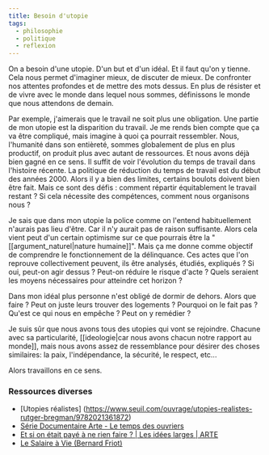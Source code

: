 ```yaml
---
title: Besoin d'utopie
tags:
  - philosophie
  - politique
  - reflexion
---
```


On a besoin d'une utopie. D'un but et d'un idéal. Et il faut qu'on y tienne. Cela nous permet d'imaginer mieux, de discuter de mieux. De confronter nos attentes profondes et de mettre des mots dessus. En plus de résister et de vivre avec le monde dans lequel nous sommes, définissons le monde que nous attendons de demain.

Par exemple, j'aimerais que le travail ne soit plus une obligation. Une partie de mon utopie est la disparition du travail. Je me rends bien compte que ça va être compliqué, mais imagine à quoi ça pourrait ressembler. Nous, l'humanité dans son entièreté, sommes globalement de plus en plus productif, on produit plus avec autant de ressources. Et nous avons déjà bien gagné en ce sens. Il suffit de voir l'évolution du temps de travail dans l'histoire récente. La politique de réduction du temps de travail est du début des années 2000. Alors il y a bien des limites, certains boulots doivent bien être fait. Mais ce sont des défis : comment répartir équitablement le travail restant ? Si cela nécessite des compétences, comment nous organisons nous ?

Je sais que dans mon utopie la police comme on l'entend habituellement n'aurais pas lieu d'être. Car il n'y aurait pas de raison suffisante. Alors cela vient peut d'un certain optimisme sur ce que pourrais être la "[[argument_naturel|nature humaine]]". Mais ça me donne comme objectif de comprendre le fonctionnement de la délinquance. Ces actes que l'on reprouve collectivement peuvent, ils être analysés, étudiés, expliqués ? Si oui, peut-on agir dessus ? Peut-on réduire le risque d'acte ? Quels seraient les moyens nécessaires pour atteindre cet horizon ?

Dans mon idéal plus personne n'est obligé de dormir de dehors. Alors que faire ? Peut on juste leurs trouver des logements ? Pourquoi on le fait pas ? Qu'est ce qui nous en empêche ? Peut on y remédier ?

Je suis sûr que nous avons tous des utopies qui vont se rejoindre. Chacune avec sa particularité, [[ideologie|car nous avons chacun notre rapport au monde]], mais nous avons assez de ressemblance pour désirer des choses similaires: la paix, l'indépendance, la sécurité, le respect, etc...

Alors travaillons en ce sens.

### Ressources diverses

- [Utopies réalistes] (https://www.seuil.com/ouvrage/utopies-realistes-rutger-bregman/9782021361872)
- [Série Documentaire Arte - Le temps des ouvriers](https://www.youtube.com/watch?v=y_CUtS1b6FI)
- [Et si on était payé à ne rien faire ? | Les idées larges | ARTE](https://www.youtube.com/watch?v=50vPCv7EPWE)
- [Le Salaire à Vie (Bernard Friot)](https://www.youtube.com/watch?v=uhg0SUYOXjw)

